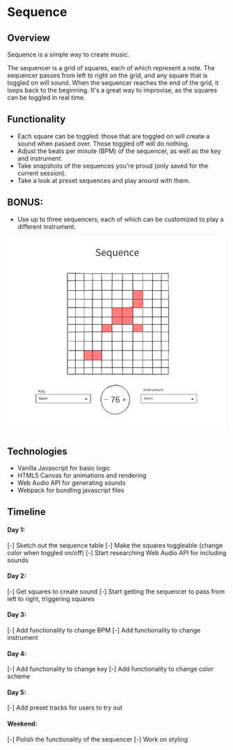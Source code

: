# Sequence

## Overview

Sequence is a simple way to create music.

The sequencer is a grid of squares, each of which represent a note. The sequencer passes from left to right on the grid, and any square that is toggled on will sound. When the sequencer reaches the end of the grid, it loops back to the beginning. It's a great way to improvise, as the squares can be toggled in real time.

## Functionality

- Each square can be toggled: those that are toggled on will create a sound when passed over. Those toggled off will do nothing.
- Adjust the beats per minute (BPM) of the sequencer, as well as the key and instrument.
- Take snapshots of the sequences you're proud (only saved for the current session).
- Take a look at preset sequences and play around with them.

## BONUS:
- Use up to three sequencers, each of which can be customized to play a different instrument.

![alt-text](https://github.com/wadecoufal/Sequence/blob/master/Sequence%20Wirefram.png)

## Technologies

- Vanilla Javascript for basic logic
- HTML5 Canvas for animations and rendering
- Web Audio API for generating sounds
- Webpack for bundling javascript files

## Timeline

#### Day 1:
[-] Sketch out the sequence table
[-] Make the squares toggleable (change color when toggled on/off)
[-] Start researching Web Audio API for including sounds
#### Day 2:
[-] Get squares to create sound
[-] Start getting the sequencer to pass from left to right, triggering squares
#### Day 3:
[-] Add functionality to change BPM
[-] Add functionality to change instrument
#### Day 4:
[-] Add functionality to change key
[-] Add functionality to change color scheme
#### Day 5:
[-] Add preset tracks for users to try out
#### Weekend:
[-] Polish the functionality of the sequencer
[-] Work on styling

